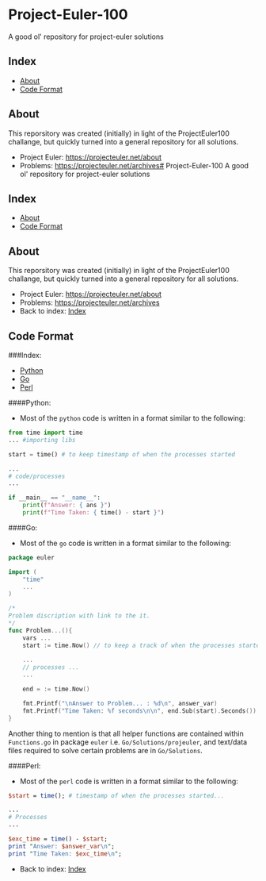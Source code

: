 # Project-Euler-100 
A good ol' repository for project-euler solutions

## Index
  - [About](#about)
  - [Code Format](#code-format)

## About
This reporsitory was created (initially) in light of the ProjectEuler100 challange, but quickly turned into a general repository for all solutions.

* Project Euler: https://projecteuler.net/about
* Problems: https://projecteuler.net/archives# Project-Euler-100 
A good ol' repository for project-euler solutions

## Index
  - [About](#about)
  - [Code Format](#code-format)

## About
This reporsitory was created (initially) in light of the ProjectEuler100 challange, but quickly turned into a general repository for all solutions.
* Project Euler: https://projecteuler.net/about
* Problems: https://projecteuler.net/archives
* Back to index: [Index](#index)


## Code Format

###Index:
  - [Python](#python)
  - [Go](#go)
  - [Perl](#perl)

####Python:
* Most of the `python` code is written in a format similar to the following:
```py
from time import time
... #importing libs

start = time() # to keep timestamp of when the processes started

...
# code/processes
...

if __main__ == "__name__":
    print(f"Answer: { ans }")
    print(f"Time Taken: { time() - start }")
```

####Go:
* Most of the `go` code is written in a format similar to the following:
```go
package euler

import (
    "time"
    ...
)

/*
Problem discription with link to the it.
*/
func Problem...(){
    vars ...
    start := time.Now() // to keep a track of when the processes started
    
    ...
    // processes ...
    ...

    end = := time.Now()

    fmt.Printf("\nAnswer to Problem... : %d\n", answer_var)
    fmt.Printf("Time Taken: %f seconds\n\n", end.Sub(start).Seconds())
}
```
Another thing to mention is that all helper functions are contained within `Functions.go` in package `euler` i.e. `Go/Solutions/projeuler`, and text/data files required to solve certain problems are in `Go/Solutions`.

####Perl:
* Most of the `perl` code is written in a format similar to the following:
```perl
$start = time(); # timestamp of when the processes started...

...
# Processes
...

$exc_time = time() - $start;
print "Answer: $answer_var\n";
print "Time Taken: $exc_time\n";
```

* Back to index: [Index](#index)


<!-- ## Code Format -->
